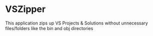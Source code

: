 # VSZipper
This application zips up VS Projects &amp; Solutions without unnecessary files/folders like the bin and obj directories
